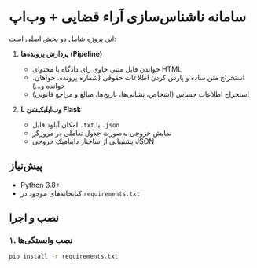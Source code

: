 # سامانه ناشناس‌سازی آراء قضایی + وب‌اپ

این پروژه شامل دو بخش اصلی است:

1. **پردازش پرونده‌ها (Pipeline)**
   - خواندن فایل متنی حاوی رای دادگاه با محتوای HTML
   - استخراج متن ساده و پارس کردن اطلاعات حقوقی (شماره پرونده، خواهان، خوانده و...)
   - استخراج اطلاعات حساس (اشخاص، نشانی‌ها، تاریخ‌ها، مبالغ و مراجع قانونی)

2. **وب‌اپلیکیشن با Flask**
   - امکان آپلود فایل `.txt` یا `.json`
   - نمایش خروجی به‌صورت جدول تعاملی در مرورگر
   - پشتیبانی از ساختار داینامیک خروجی JSON

## پیش‌نیاز
- Python 3.8+
- کتابخانه‌های موجود در `requirements.txt`

## نصب و اجرا

### ۱. نصب وابستگی‌ها
```bash
pip install -r requirements.txt
